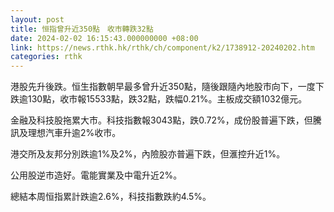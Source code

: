 ```yaml
---
layout: post
title: 恒指曾升近350點　收市轉跌32點
date: 2024-02-02 16:15:43.000000000 +08:00
link: https://news.rthk.hk/rthk/ch/component/k2/1738912-20240202.htm
categories: rthk
---
```


港股先升後跌。恒生指數朝早最多曾升近350點，隨後跟隨內地股市向下，一度下跌逾130點，收市報15533點，跌32點，跌幅0.21%。主板成交額1032億元。

金融及科技股拖累大市。科技指數報3043點，跌0.72%，成份股普遍下跌，但騰訊及理想汽車升逾2%收市。

港交所及友邦分別跌逾1%及2%，內險股亦普遍下跌，但滙控升近1%。

公用股逆市造好。電能實業及中電升近2%。

總結本周恒指累計跌逾2.6%，科技指數跌約4.5%。
